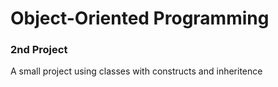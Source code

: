 # Object-Oriented Programming
### 2nd Project
A small project using classes with constructs and inheritence
